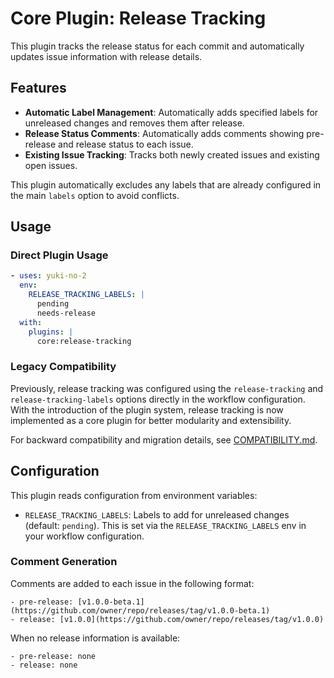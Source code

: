 # Core Plugin: Release Tracking

This plugin tracks the release status for each commit and automatically updates issue information with release details.

## Features

- **Automatic Label Management**: Automatically adds specified labels for unreleased changes and removes them after release.
- **Release Status Comments**: Automatically adds comments showing pre-release and release status to each issue.
- **Existing Issue Tracking**: Tracks both newly created issues and existing open issues.

This plugin automatically excludes any labels that are already configured in the main `labels` option to avoid conflicts.

## Usage

### Direct Plugin Usage

```yaml
- uses: yuki-no-2
  env:
    RELEASE_TRACKING_LABELS: |
      pending
      needs-release
  with:
    plugins: |
      core:release-tracking
```

### Legacy Compatibility

Previously, release tracking was configured using the `release-tracking` and `release-tracking-labels` options directly in the workflow configuration. With the introduction of the plugin system, release tracking is now implemented as a core plugin for better modularity and extensibility.

For backward compatibility and migration details, see [COMPATIBILITY.md](../../../docs/COMPATIBILITY.md#legacy-release-tracking-support).

## Configuration

This plugin reads configuration from environment variables:

- `RELEASE_TRACKING_LABELS`: Labels to add for unreleased changes (default: `pending`). This is set via the `RELEASE_TRACKING_LABELS` env in your workflow configuration.

### Comment Generation

Comments are added to each issue in the following format:

```
- pre-release: [v1.0.0-beta.1](https://github.com/owner/repo/releases/tag/v1.0.0-beta.1)
- release: [v1.0.0](https://github.com/owner/repo/releases/tag/v1.0.0)
```

When no release information is available:

```
- pre-release: none
- release: none
```
